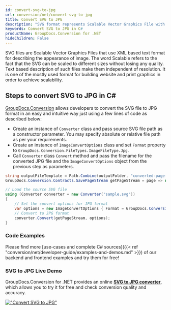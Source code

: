 ```yaml
---
id: convert-svg-to-jpg
url: conversion/net/convert-svg-to-jpg
title: Convert SVG to JPG
description: "SVG format represents Scalable Vector Graphics File with .svg extension. Learn how to convert SVG to JPG file programmatically in C# language using GroupDocs.Conversion for .NET library."
keywords: Convert SVG to JPG in C#
productName: GroupDocs.Conversion for .NET
hideChildren: False
---
```


SVG files are Scalable Vector Graphics Files that use XML based text format for describing the appearance of image. The word Scalable refers to the fact that the SVG can be scaled to different sizes without losing any quality. Text based description of such files make them independent of resolution. It is one of the mostly used format for building website and print graphics in order to achieve scalability.

## Steps to convert SVG to JPG in C#

[GroupDocs.Conversion](https://products.groupdocs.com/conversion/net) allows developers to convert the SVG file to JPG format in an easy and intuitive way just using a few lines of code as described below:

* Create an instance of `Converter` class and pass source SVG file path as a constructor parameter. You may specify absolute or relative file path as per your requirements. 
* Create an instance of `ImageConvertOptions` class and set `Format` property to `GroupDocs.Conversion.FileTypes.ImageFileType.Jpg`.
* Call `Converter` class `Convert` method and pass the filename for the converted JPG file and the `ImageConvertOptions` object from the previous step as parameters.

```csharp
string outputFileTemplate = Path.Combine(outputFolder, "converted-page-{0}.jpg");
GroupDocs.Conversion.Contracts.SavePageStream getPageStream = page => new FileStream(string.Format(outputFileTemplate, page), FileMode.Create);

// Load the source SVG file
using (Converter converter = new Converter("sample.svg"))
{
    // Set the convert options for JPG format
    var options = new ImageConvertOptions { Format = GroupDocs.Conversion.FileTypes.ImageFileType.Jpg };   
    // Convert to JPG format
    converter.Convert(getPageStream, options);
}
```

### Code Examples

Please find more [use-cases and complete C# sources]({{< ref "conversion/net/developer-guide/examples-and-demos.md" >}}) of our backend and frontend examples and try them for free!

### SVG to JPG Live Demo

GroupDocs.Conversion for .NET provides an online [**SVG to JPG converter**](https://products.groupdocs.app/conversion/svg-to-jpg), which allows you to try it for free and check conversion quality and accuracy.

[!["Convert SVG to JPG"](conversion/net/images/convert-to-jpg/convert-svg-to-jpg.png)](https://products.groupdocs.app/conversion/svg-to-jpg)